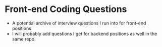 # Front-end Coding Questions
- A potential archive of interview questions I run into for front-end positions
- I will probably add questions I get for backend positions as well in the same repo.